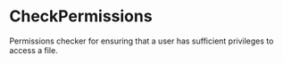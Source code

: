 # CheckPermissions
Permissions checker for ensuring that a user has sufficient privileges to access a file.

